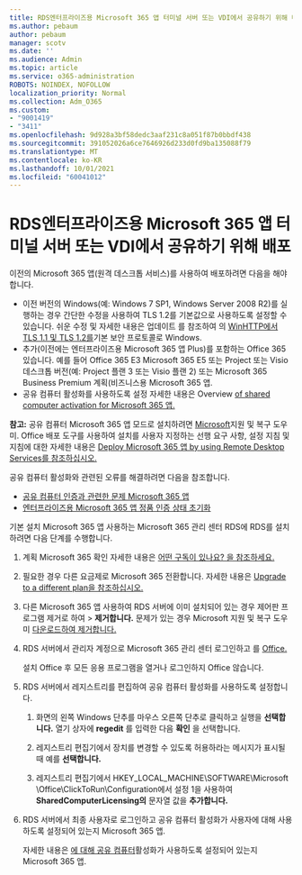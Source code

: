 ```yaml
---
title: RDS엔터프라이즈용 Microsoft 365 앱 터미널 서버 또는 VDI에서 공유하기 위해 배포
ms.author: pebaum
author: pebaum
manager: scotv
ms.date: ''
ms.audience: Admin
ms.topic: article
ms.service: o365-administration
ROBOTS: NOINDEX, NOFOLLOW
localization_priority: Normal
ms.collection: Adm_O365
ms.custom:
- "9001419"
- "3411"
ms.openlocfilehash: 9d928a3bf58dedc3aaf231c8a051f87b0bbdf438
ms.sourcegitcommit: 391052026a6ce7646926d233d0fd9ba135088f79
ms.translationtype: MT
ms.contentlocale: ko-KR
ms.lasthandoff: 10/01/2021
ms.locfileid: "60041012"
---
```

# <a name="deploying-microsoft-365-apps-for-enterprise-for-shared-use-on-rds-terminal-server-or-vdi"></a>RDS엔터프라이즈용 Microsoft 365 앱 터미널 서버 또는 VDI에서 공유하기 위해 배포

이전의 Microsoft 365 앱(원격 데스크톱 서비스)를 사용하여 배포하려면 다음을 해야 합니다.

- 이전 버전의 Windows(예: Windows 7 SP1, Windows Server 2008 R2)를 실행하는 경우 간단한 수정을 사용하여 TLS 1.2를 기본값으로 사용하도록 설정할 수 있습니다. 쉬운 수정 및 자세한 내용은 업데이트 를 참조하여 의 [WinHTTP에서 TLS 1.1 및 TLS 1.2를](https://support.microsoft.com/en-us/topic/update-to-enable-tls-1-1-and-tls-1-2-as-default-secure-protocols-in-winhttp-in-windows-c4bd73d2-31d7-761e-0178-11268bb10392#bkmk_easy)기본 보안 프로토콜로 Windows. 
- 추가(이전에는 엔터프라이즈용 Microsoft 365 앱 Plus)를 포함하는 Office 365 있습니다. 예를 들어 Office 365 E3 Microsoft 365 E5 또는 Project 또는 Visio 데스크톱 버전(예: Project 플랜 3 또는 Visio 플랜 2) 또는 Microsoft 365 Business Premium 계획(비즈니스용 Microsoft 365 앱.
- 공유 컴퓨터 활성화를 사용하도록 설정 자세한 내용은 Overview [of shared computer activation for Microsoft 365 앱.](https://docs.microsoft.com/deployoffice/overview-shared-computer-activation)

**참고:** 공유 컴퓨터 Microsoft 365 앱 모드로 설치하려면 [Microsoft](https://docs.microsoft.com/alchemyinsights/deploy-o365-remotely-to-rds)지원 및 복구 도우미. Office 배포 도구를 사용하여 설치를 사용자 지정하는 선행 요구 사항, 설정 지침 및 지침에 대한 자세한 내용은 [Deploy Microsoft 365 앱 by using Remote Desktop Services를 참조하십시오.](https://docs.microsoft.com/deployoffice/deploy-microsoft-365-apps-remote-desktop-services)

공유 컴퓨터 활성화와 관련된 오류를 해결하려면 다음을 참조합니다.

- [공유 컴퓨터 인증과 관련한 문제 Microsoft 365 앱](https://docs.microsoft.com/deployoffice/troubleshoot-shared-computer-activation)
- [엔터프라이즈용 Microsoft 365 앱 정품 인증 상태 초기화](https://docs.microsoft.com/office/troubleshoot/activation/reset-office-365-proplus-activation-state)

기본 설치 Microsoft 365 앱 사용하는 Microsoft 365 관리 센터 RDS에 RDS를 설치하려면 다음 단계를 수행합니다.

1. 계획 Microsoft 365 확인 자세한 내용은 [어떤 구독이 있나요? 을 참조하세요.](https://docs.microsoft.com/microsoft-365/admin/admin-overview/what-subscription-do-i-have)

1. 필요한 경우 다른 요금제로 Microsoft 365 전환합니다. 자세한 내용은 [Upgrade to a different plan을 참조하십시오.](https://docs.microsoft.com/microsoft-365/commerce/subscriptions/upgrade-to-different-plan)

1. 다른 Microsoft 365 앱 사용하여 RDS 서버에 이미 설치되어 있는 경우 제어판 프로그램 제거로 하여   >  **제거합니다.** 문제가 있는 경우 Microsoft 지원 및 복구 도우미 [다운로드하여 제거합니다.](https://aka.ms/SARA-OfficeUninstall-Alchemy)

1. RDS 서버에서 관리자 계정으로 Microsoft 365 관리 센터 로그인하고 를 [Office.](https://portal.office.com/OLS/MySoftware.aspx)

   설치 Office 후 모든 응용 프로그램을 열거나 로그인하지 Office 않습니다.

1. RDS 서버에서 레지스트리를 편집하여 공유 컴퓨터 활성화를 사용하도록 설정합니다.

   1. 화면의 왼쪽 Windows 단추를 마우스 오른쪽 단추로 클릭하고 실행을 **선택합니다.** 열기 상자에 **regedit** 를 입력한 다음 **확인** 을 선택합니다.

   1. 레지스트리 편집기에서 장치를 변경할 수 있도록 허용하라는 메시지가 표시될 때 예를 **선택합니다.**

   1. 레지스트리 편집기에서 HKEY_LOCAL_MACHINE\SOFTWARE\Microsoft \Office\ClickToRun\Configuration에서 설정 1을 사용하여 **SharedComputerLicensing의** 문자열 값을 **추가합니다.**

1. RDS 서버에서 최종 사용자로 로그인하고 공유 컴퓨터 활성화가 사용자에 대해 사용하도록 설정되어 있는지 Microsoft 365 앱. 

   자세한 내용은 [에 대해 공유 컴퓨터](https://docs.microsoft.com/deployoffice/troubleshoot-shared-computer-activation#verify-that-shared-computer-activation-is-enabled-for-microsoft-365-apps)활성화가 사용하도록 설정되어 있는지 Microsoft 365 앱.